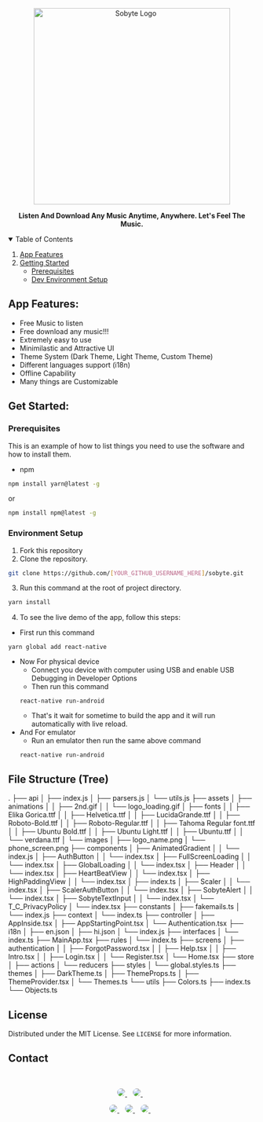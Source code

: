 <div align="center">
  <img alt="Sobyte Logo" src="https://github.com/sobhanbera/sobyte/blob/master/.github_src/logo_name.png" width="400px" />

**Listen And Download Any Music Anytime, Anywhere. Let's Feel The Music.**

</div>

<details open="open">
  <summary>Table of Contents</summary>
  <ol>
    <li>
      <a href="#about-the-project">App Features</a>
    </li>
    <li>
      <a href="#getting-started">Getting Started</a>
      <ul>
        <li><a href="#prerequisites">Prerequisites</a></li>
        <li><a href="#environment-setup">Dev Environment Setup</a></li>
      </ul>
    </li>
  </ol>
</details>

## App Features:

-   Free Music to listen
-   Free download any music!!!
-   Extremely easy to use
-   Minimilastic and Attractive UI
-   Theme System (Dark Theme, Light Theme, Custom Theme)
-   Different languages support (i18n)
-   Offline Capability
-   Many things are Customizable

## Get Started:

### Prerequisites

This is an example of how to list things you need to use the software and how to install them.

-   npm

```sh
npm install yarn@latest -g
```

or

```sh
npm install npm@latest -g
```

### Environment Setup

1. Fork this repository
2. Clone the repository.

```sh
git clone https://github.com/[YOUR_GITHUB_USERNAME_HERE]/sobyte.git
```

3. Run this command at the root of project directory.

```sh
yarn install
```

4. To see the live demo of the app, follow this steps:

-   First run this command

```
yarn global add react-native
```

-   Now For physical device
    -   Connect you device with computer using USB and enable USB Debugging in Developer Options
    -   Then run this command
    ```
    react-native run-android
    ```
    -   That's it wait for sometime to build the app and it will run automatically with live reload.
-   And For emulator
    -   Run an emulator then run the same above command
    ```
    react-native run-android
    ```

## File Structure (Tree)

.
├── api
│ ├── index.js
│ ├── parsers.js
│ └── utils.js
├── assets
│ ├── animations
│ │ ├── 2nd.gif
│ │ └── logo_loading.gif
│ ├── fonts
│ │ ├── Elika Gorica.ttf
│ │ ├── Helvetica.ttf
│ │ ├── LucidaGrande.ttf
│ │ ├── Roboto-Bold.ttf
│ │ ├── Roboto-Regular.ttf
│ │ ├── Tahoma Regular font.ttf
│ │ ├── Ubuntu Bold.ttf
│ │ ├── Ubuntu Light.ttf
│ │ ├── Ubuntu.ttf
│ │ └── verdana.ttf
│ └── images
│ ├── logo_name.png
│ └── phone_screen.png
├── components
│ ├── AnimatedGradient
│ │ └── index.js
│ ├── AuthButton
│ │ └── index.tsx
│ ├── FullScreenLoading
│ │ └── index.tsx
│ ├── GlobalLoading
│ │ └── index.tsx
│ ├── Header
│ │ └── index.tsx
│ ├── HeartBeatView
│ │ └── index.tsx
│ ├── HighPaddingView
│ │ └── index.tsx
│ ├── index.ts
│ ├── Scaler
│ │ └── index.tsx
│ ├── ScalerAuthButton
│ │ └── index.tsx
│ ├── SobyteAlert
│ │ └── index.tsx
│ ├── SobyteTextInput
│ │ └── index.tsx
│ └── T_C_PrivacyPolicy
│ └── index.tsx
├── constants
│ ├── fakemails.ts
│ └── index.js
├── context
│ └── index.ts
├── controller
│ ├── AppInside.tsx
│ ├── AppStartingPoint.tsx
│ └── Authentication.tsx
├── i18n
│ ├── en.json
│ ├── hi.json
│ └── index.js
├── interfaces
│ └── index.ts
├── MainApp.tsx
├── rules
│ └── index.ts
├── screens
│ ├── authentication
│ │ ├── ForgotPassword.tsx
│ │ ├── Help.tsx
│ │ ├── Intro.tsx
│ │ ├── Login.tsx
│ │ └── Register.tsx
│ └── Home.tsx
├── store
│ ├── actions
│ └── reducers
├── styles
│ └── global.styles.ts
├── themes
│ ├── DarkTheme.ts
│ ├── ThemeProps.ts
│ ├── ThemeProvider.tsx
│ └── Themes.ts
└── utils
├── Colors.ts
├── index.ts
└── Objects.ts

## License

Distributed under the MIT License. See `LICENSE` for more information.

## Contact

</br>
<p align='center'>
  <a href="https://www.linkedin.com/in/sobhanbera">
    <img style="border-radius:25px" src="https://img.shields.io/badge/linkedin-%230077B5.svg?&style=for-the-badge&logo=linkedin&logoColor=white" />
  </a>&nbsp;&nbsp;
  <a href="https://www.instagram.com/sobhanbera_">
    <img  style="border-radius:25px"src="https://img.shields.io/badge/instagram-%23E4405F.svg?&style=for-the-badge&logo=instagram&logoColor=white" />        
  </a>&nbsp;&nbsp;
</p>

<p align='center'>
  <a href="https://www.facebook.com/sobhanberaos">
    <img style="border-radius:25px" src="https://img.shields.io/badge/sobhanbera-%233b5998.svg?&style=for-the-badge&logo=facebook&logoColor=white" />
  </a>&nbsp;&nbsp;
  <a href="https://twitter.com/BeraSobhan">
    <img style="border-radius:25px" src="https://img.shields.io/badge/twitter-%2300acee.svg?&style=for-the-badge&logo=twitter&logoColor=white" />        
  </a>&nbsp;&nbsp;
  <a href="mailto:sobhanbera258@gmail.com">
    <img style="border-radius:25px" src="https://img.shields.io/badge/-sobhanbera258-c14438?style=for-the-badge&logo=Gmail&logoColor=white&link=mailto:sobhanbera258@gmail.com" />
  </a>&nbsp;&nbsp;
</p>
